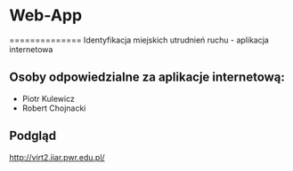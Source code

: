 # Web-App
==============
Identyfikacja miejskich utrudnień ruchu - aplikacja internetowa

Osoby odpowiedzialne za aplikacje internetową:
--------------
- Piotr Kulewicz
- Robert Chojnacki

Podgląd
--------------
http://virt2.iiar.pwr.edu.pl/